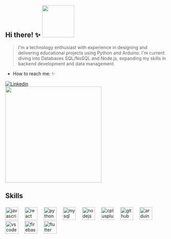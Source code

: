 ##  Hi there! ✨ <img src="https://media2.giphy.com/media/v1.Y2lkPTc5MGI3NjExY3NxMzF4N3NubzV4endkY3pyZmt5Zjc0djhpd2V2djdhMTcwbmVsNSZlcD12MV9pbnRlcm5hbF9naWZfYnlfaWQmY3Q9cw/J2T2uTE0POCSQ/giphy.gif" width= 100> 

> I'm a technology enthusiast with experience in designing and delivering educational projects using Python and Arduino.
> I'm current diving into Databases SQL/NoSQL and Node.js, expanding my skills in backend development and data management.
- How to reach me: ✨
  <div>
<a href="https://www.linkedin.com/in/ana-julia-oliveira-22a275293/" target="_blank">
 <img align="center" src="https://img.shields.io/badge/LinkedIn-0077B5?style=for-the-badge&logo=linkedin&logoColor=white" alt="Linkedin"/>
</a>

</div>
<br>

<img src= "https://github.com/user-attachments/assets/183231fb-ff78-4c3b-9156-96abd40fe0a3" width="300px">

  
 ## Skills

###

<div align="left">
  <img src="https://cdn.jsdelivr.net/gh/devicons/devicon/icons/javascript/javascript-original.svg" height="40" alt="javascript logo"  />
  <img width="12" />
  <img src="https://cdn.jsdelivr.net/gh/devicons/devicon/icons/react/react-original.svg" height="40" alt="react logo"  />
  <img width="12" />
  <img src="https://cdn.jsdelivr.net/gh/devicons/devicon/icons/python/python-original.svg" height="40" alt="python logo"  />
  <img width="12" />
  <img src="https://cdn.jsdelivr.net/gh/devicons/devicon/icons/mysql/mysql-original.svg" height="40" alt="mysql logo"  />
  <img width="12" />
  <img src="https://cdn.jsdelivr.net/gh/devicons/devicon/icons/nodejs/nodejs-original.svg" height="40" alt="nodejs logo"  />
  <img width="12" />
  <img src="https://cdn.jsdelivr.net/gh/devicons/devicon/icons/cplusplus/cplusplus-original.svg" height="40" alt="cplusplus logo"  />
  <img width="12" />
  <img src="https://cdn.jsdelivr.net/gh/devicons/devicon/icons/github/github-original.svg" height="40" alt="github logo"  />
  <img width="12" />
  <img src="https://cdn.jsdelivr.net/gh/devicons/devicon/icons/arduino/arduino-original.svg" height="40" alt="arduino logo"  />
  <img width="12" />
  <img src="https://cdn.jsdelivr.net/gh/devicons/devicon/icons/vscode/vscode-original.svg" height="40" alt="vscode logo"  />
  <img width="12" />
  <img src="https://cdn.jsdelivr.net/gh/devicons/devicon/icons/firebase/firebase-plain.svg" height="40" alt="firebase logo"  />
  <img width="12" />
  <img src="https://cdn.jsdelivr.net/gh/devicons/devicon/icons/flutter/flutter-original.svg" height="40" alt="flutter logo"  />
</div>

###

  <br/>
 <br>
